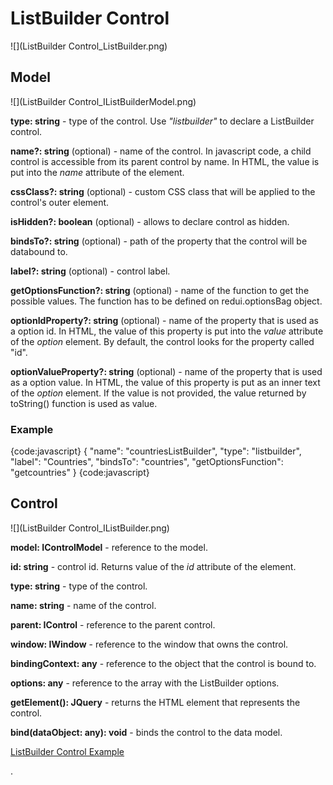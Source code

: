 # ListBuilder Control

![](ListBuilder Control_ListBuilder.png)

## Model

![](ListBuilder Control_IListBuilderModel.png)

**type: string** - type of the control. Use _"listbuilder"_ to declare a ListBuilder control.

**name?: string** (optional) - name of the control. In javascript code, a child control is accessible from its parent control by name. In HTML, the value is put into the _name_ attribute of the element.

**cssClass?: string** (optional) - custom CSS class that will be applied to the control's outer element.

**isHidden?: boolean** (optional) - allows to declare control as hidden.

**bindsTo?: string** (optional) - path of the property that the control will be databound to.

**label?: string** (optional) - control label.

**getOptionsFunction?: string** (optional) - name of the function to get the possible values. The function has to be defined on redui.optionsBag object.

**optionIdProperty?: string** (optional) - name of the property that is used as a option id. In HTML, the value of this property is put into the _value_ attribute of the _option_ element. By default, the control looks for the property called "id".

**optionValueProperty?: string** (optional) - name of the property that is used as a option value. In HTML, the value of this property is put as an inner text of the _option_ element. If the value is not provided, the value returned by toString() function is used as value.

### Example

{code:javascript}
{
	"name": "countriesListBuilder",
	"type": "listbuilder",
	"label": "Countries",
	"bindsTo": "countries",
	"getOptionsFunction": "getcountries"
}
{code:javascript}

## Control

![](ListBuilder Control_IListBuilder.png)

**model: IControlModel** - reference to the model.

**id: string** - control id. Returns value of the _id_ attribute of the element.

**type: string** - type of the control.

**name: string** - name of the control.

**parent: IControl** - reference to the parent control.

**window: IWindow** - reference to the window that owns the control.

**bindingContext: any** - reference to the object that the control is bound to.

**options: any[]()** - reference to the array with the ListBuilder options.

**getElement(): JQuery** - returns the HTML element that represents the control.

**bind(dataObject: any): void** - binds the control to the data model.

[ListBuilder Control Example](ListBuilder-Control-Example)


.